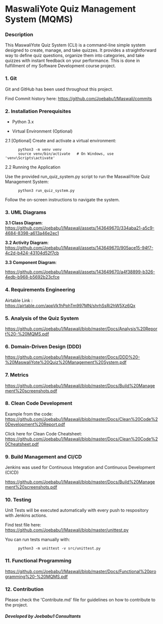 # **MaswaliYote Quiz Management System (MQMS)**

### Description

This MaswaliYote Quiz System (CLI) is a command-line simple system designed to create, manage, and take quizzes. It provides a straightforward way to define quiz questions, organize them into categories, and take quizzes with instant feedback on your performance. This is done in fulfillment of my Software Development course project.

### 1. Git
Git and GitHub has been used throughout this project. 

Find Commit history here: https://github.com/Joebabu1/Maswali/commits

### 2. Installation Prerequisites

+ Python 3.x

+ Virtual Environment (Optional)

2.1 [Optional] Create and activate a virtual environment:

          python3 -m venv venv
          source venv/bin/activate   # On Windows, use 'venv\Scripts\activate'

2.2 Running the Application

Use the provided run_quiz_system.py script to run the MaswaliYote Quiz Management System:

          python3 run_quiz_system.py

Follow the on-screen instructions to navigate the system.

### 3. UML Diagrams

**3.1 Class Diagram**:      
https://github.com/Joebabu1/Maswali/assets/143649670/334aba21-a5c9-4684-8398-a613a46e2ec1

 **3.2 Activity Diagram**:    
 https://github.com/Joebabu1/Maswali/assets/143649670/905ace15-94f7-4c2d-b424-43104d52f7cb

**3.3 Component Diagram**: 

https://github.com/Joebabu1/Maswali/assets/143649670/a4f38899-b326-4edb-b968-b5692b23cfce

### 4. Requirements Engineering
   
Airtable Link :     https://airtable.com/appVk1hPphTm997MN/shrhSsRi2hW5Xz6Qx

### 5. Analysis of the Quiz System
 
https://github.com/Joebabu1/Maswali/blob/master/Docs/Analysis%20Report%20-%20MQMS.pdf

### 6. Domain-Driven Design (DDD)

https://github.com/Joebabu1/Maswali/blob/master/Docs/DDD%20-%20MaswaliYote%20Quiz%20Management%20System.pdf

### 7. Metrics

https://github.com/Joebabu1/Maswali/blob/master/Docs/Build%20Management%20screenshots.pdf 

### 8. Clean Code Development

Example from the code: https://github.com/Joebabu1/Maswali/blob/master/Docs/Clean%20Code%20Development%20Report.pdf


Click here for Clean Code Cheatsheet: https://github.com/Joebabu1/Maswali/blob/master/Docs/Clean%20Code%20Cheatsheet.pdf

### 9. Build Management and CI/CD

Jenkins was used for Continuous Integration and Continuous Development (CICD)

https://github.com/Joebabu1/Maswali/blob/master/Docs/Build%20Management%20screenshots.pdf

### 10. Testing

Unit Tests will be executed automatically with every push to respository with Jenkins actions.

Find test file here: https://github.com/Joebabu1/Maswali/blob/master/unittest.py

You can run tests manually with: 

          python3 -m unittest -v src/unittest.py

### 11. Functional Programming

https://github.com/Joebabu1/Maswali/blob/master/Docs/Functional%20programming%20-%20MQMS.pdf

### 12. Contribution

Please check the 'Contribute.md' file for guidelines on how to contribute to the project.

  ##### Developed by Joebabu1 Consultants
